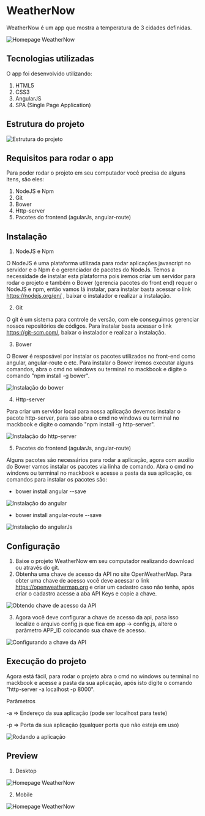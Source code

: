 # WeatherNow
WeatherNow é um app que mostra a temperatura de 3 cidades definidas.

![Homepage WeatherNow](https://preview.ibb.co/kCU6v7/view_weathernow_home.png)

## Tecnologias utilizadas
  O app foi desenvolvido utilizando:
1. HTML5
2. CSS3
3. AngularJS
4. SPA (Single Page Application)

## Estrutura do projeto
![Estrutura do projeto](https://image.ibb.co/g1tY8S/estrutura_do_projeto.png)


## Requisitos para rodar o app
  Para poder rodar o projeto em seu computador você precisa de alguns itens, são eles:
1. NodeJS e Npm
2. Git
3. Bower
4. Http-server
5. Pacotes do frontend (agularJs, angular-route)

## Instalação
1. NodeJS e Npm
>
O NodeJS é uma plataforma utilizada para rodar aplicações javascript no servidor e o Npm é o gerenciador de pacotes do NodeJs. Temos a necessidade de instalar esta plataforma pois iremos criar um servidor para rodar o projeto e também o Bower (gerencia pacotes do front end) requer o NodeJS e npm, então vamos lá instalar, para instalar basta acessar o link https://nodejs.org/en/ , baixar o instalador e realizar a instalação. 

2. Git
>
O git é um sistema para controle de versão, com ele conseguimos gerenciar nossos repositórios de códigos. Para instalar basta acessar o link https://git-scm.com/, baixar o instalador e realizar a instalação.

3. Bower
>
O Bower é resposável por instalar os pacotes utilizados no front-end como angular, angular-route e etc. Para instalar o Bower iremos executar alguns comandos, abra o cmd no windows ou terminal no mackbook e digite o comando "npm install -g bower".
>
![Instalação do bower](https://image.ibb.co/e8ms2n/npm_install.png)

4. Http-server
>
Para criar um servidor local para nossa aplicação devemos instalar o pacote http-server, para isso abra o cmd no windows ou terminal no mackbook e digite o comando "npm install -g http-server".
>
![Instalação do http-server](https://image.ibb.co/dWWLoS/install_httpserver.png)

5. Pacotes do frontend (agularJs, angular-route)
>
Alguns pacotes são necessários para rodar a aplicação, agora com auxilio do Bower vamos instalar os pacotes via linha de comando. Abra o cmd no windows ou terminal no mackbook e acesse a pasta da sua aplicação, os comandos para instalar os pacotes são:

* bower install angular --save
>
![Instalação do angular](https://image.ibb.co/epRs2n/install_angular.png)

* bower install angular-route --save
>
![Instalação do angularJs](https://preview.ibb.co/jwq8a7/install_angular_route.png)


## Configuração
1. Baixe o projeto WeatherNow em seu computador realizando download ou através do git.
2. Obtenha uma chave de acesso da API no site OpenWeatherMap. Para obter uma chave de acesso você deve acessar o link https://openweathermap.org e criar um cadastro caso não tenha, após criar o cadastro acesse a aba API Keys e copie a chave.
>
![Obtendo chave de acesso da API](https://preview.ibb.co/dieRv7/api.png)
>  
3. Agora você deve configurar a chave de acesso da api, pasa isso localize o arquivo config.js que fica em app -> config.js,
altere o parâmetro APP_ID colocando sua chave de acesso.
>
![Configurando a chave da API](https://preview.ibb.co/dLTTa7/configurando_chave_da_api.png)
>

## Execução do projeto
Agora está fácil, para rodar o projeto abra o cmd no windows ou terminal no mackbook e acesse a pasta da sua aplicação, após isto digite o comando "http-server -a localhost -p 8000".

Parâmetros
>
-a => Endereço da sua aplicação (pode ser localhost para teste)
>
-p => Porta da sua aplicação (qualquer porta que não esteja em uso)
>
![Rodando a aplicação](https://preview.ibb.co/m26EF7/rodando_a_aplicacao.png)

## Preview
1. Desktop
>
![Homepage WeatherNow](https://preview.ibb.co/kCU6v7/view_weathernow_home.png)
>
2. Mobile
>
![Homepage WeatherNow](https://image.ibb.co/hKafoS/visualizacao_versao_resuzida.png)


